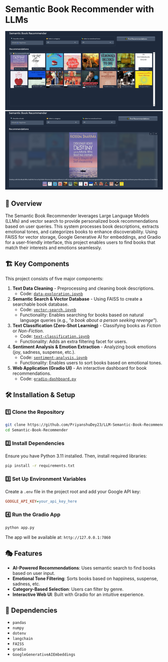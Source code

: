 
# Semantic Book Recommender with LLMs

![](output.png)
![](output2.png)

## 📖 Overview
The Semantic Book Recommender leverages Large Language Models (LLMs) and vector search to provide personalized book recommendations based on user queries. This system processes book descriptions, extracts emotional tones, and categorizes books to enhance discoverability. Using FAISS for vector storage, Google Generative AI for embeddings, and Gradio for a user-friendly interface, this project enables users to find books that match their interests and emotions seamlessly.

## 🏗 Key Components
This project consists of five major components:

1. **Text Data Cleaning** - Preprocessing and cleaning book descriptions.
   - Code: [`data-exploration.ipynb`](data-exploration.ipynb)
2. **Semantic Search & Vector Database** - Using FAISS to create a searchable book database.
   - Code: [`vector-search.ipynb`](vector-search.ipynb)
   - Functionality: Enables searching for books based on natural language queries (e.g., *"a book about a person seeking revenge"*).
3. **Text Classification (Zero-Shot Learning)** - Classifying books as *Fiction* or *Non-Fiction*.
   - Code: [`text-classification.ipynb`](text-classification.ipynb)
   - Functionality: Adds an extra filtering facet for users.
4. **Sentiment Analysis & Emotion Extraction** - Analyzing book emotions (joy, sadness, suspense, etc.).
   - Code: [`sentiment-analysis.ipynb`](sentiment-analysis.ipynb)
   - Functionality: Enables users to sort books based on emotional tones.
5. **Web Application (Gradio UI)** - An interactive dashboard for book recommendations.
   - Code: [`gradio-dashboard.py`](gradio-dashboard.py)

## 🛠 Installation & Setup

### 1️⃣ Clone the Repository
```bash
git clone https://github.com/PriyanshuDey23/LLM-Semantic-Book-Recommender.git
cd Semantic-Book-Recommender
```

### 2️⃣ Install Dependencies
Ensure you have Python 3.11 installed. Then, install required libraries:
```bash
pip install -r requirements.txt
```

### 3️⃣ Set Up Environment Variables
Create a `.env` file in the project root and add your Google API key:
```ini
GOOGLE_API_KEY=your_api_key_here
```

### 4️⃣ Run the Gradio App
```bash
python app.py
```
The app will be available at: `http://127.0.0.1:7860`

## 🎭 Features
- **AI-Powered Recommendations**: Uses semantic search to find books based on user input.
- **Emotional Tone Filtering**: Sorts books based on happiness, suspense, sadness, etc.
- **Category-Based Selection**: Users can filter by genre.
- **Interactive Web UI**: Built with Gradio for an intuitive experience.

## 🔗 Dependencies
- `pandas`
- `numpy`
- `dotenv`
- `langchain`
- `FAISS`
- `gradio`
- `GoogleGenerativeAIEmbeddings`

